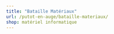 ```yaml
---
title: "Bataille Matériaux"
url: /putot-en-auge/bataille-materiaux/
shop: matériel informatique
---
```

